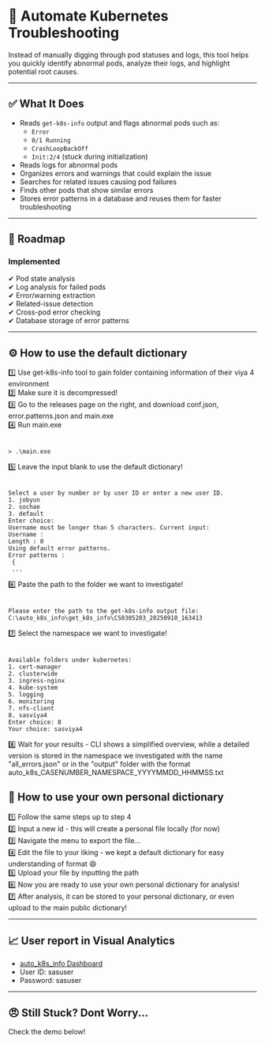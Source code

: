 # 🚀 Automate Kubernetes Troubleshooting

Instead of manually digging through pod statuses and logs, this tool helps you quickly identify abnormal pods, analyze their logs, and highlight potential root causes.

---

## ✅ What It Does
- Reads `get-k8s-info` output and flags abnormal pods such as:
  - `Error`
  - `0/1 Running`
  - `CrashLoopBackOff`
  - `Init:2/4` (stuck during initialization)
- Reads logs for abnormal pods
- Organizes errors and warnings that could explain the issue
- Searches for related issues causing pod failures
- Finds other pods that show similar errors
- Stores error patterns in a database and reuses them for faster troubleshooting

---

## 📝 Roadmap

### Implemented
✔ Pod state analysis  
✔ Log analysis for failed pods  
✔ Error/warning extraction  
✔ Related-issue detection  
✔ Cross-pod error checking  
✔ Database storage of error patterns  

---

## ⚙️ How to use the default dictionary

:one: Use get-k8s-info tool to gain folder containing information of their viya 4 environment  
:two: Make sure it is decompressed!  
:three: Go to the releases page on the right, and download conf.json, error.patterns.json and main.exe  
:four: Run main.exe
######
    > .\main.exe
:five: Leave the input blank to use the default dictionary!
######
    Select a user by number or by user ID or enter a new user ID.
    1. jobyun
    2. sochae
    3. default
    Enter choice:
    Username must be longer than 5 characters. Current input: 
    Username :  
    Length : 0 
    Using default error patterns.
    Error patterns :
     {
     ...
:six: Paste the path to the folder we want to investigate!
######
    Please enter the path to the get-k8s-info output file: C:\auto_k8s_info\get_k8s_info\CS0305203_20250910_163413
:seven: Select the namespace we want to investigate!
######
    Available folders under kubernetes:
    1. cert-manager
    2. clusterwide
    3. ingress-nginx
    4. kube-system
    5. logging
    6. monitoring
    7. nfs-client
    8. sasviya4
    Enter choice: 8
    Your choice: sasviya4
:eight: Wait for your results - CLI shows a simplified overview, while a detailed version is stored in the namespace we investigated with the name "all_errors.json" or in the "output" folder with the format auto_k8s_CASENUMBER_NAMESPACE_YYYYMMDD_HHMMSS.txt

## 👷 How to use your own personal dictionary

:one: Follow the same steps up to step 4  
:two: Input a new id - this will create a personal file locally (for now)  
:three: Navigate the menu to export the file...  
:four: Edit the file to your liking - we kept a default dictionary for easy understanding of format 😄  
:five: Upload your file by inputting the path  
:six: Now you are ready to use your own personal dictionary for analysis!  
:seven: After analysis, it can be stored to your personal dictionary, or even upload to the main public dictionary!  

---

## :chart_with_upwards_trend: User report in Visual Analytics
- [auto_k8s_info Dashboard](https://trck1076843.trc.sas.com/SASVisualAnalytics/?reportUri=%2Freports%2Freports%2F6770e85c-7f57-413b-9783-cd43a2ce759c&reportViewOnly=true&reportContextBar=false&pageNavigation=false&sas-welcome=false)
- User ID: sasuser
- Password: sasuser
---

## 😠 Still Stuck? Dont Worry...

Check the demo below!


